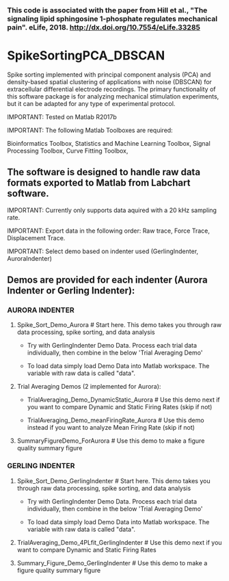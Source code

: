 


### This code is associated with the paper from Hill et al., "The signaling lipid sphingosine 1-phosphate regulates mechanical pain". eLife, 2018. http://dx.doi.org/10.7554/eLife.33285


# SpikeSortingPCA_DBSCAN
Spike sorting implemented with principal component analysis (PCA) and density-based spatial clustering of applications with noise (DBSCAN) for extracellular differential electrode recordings. The primary functionality of this software package is for analyzing mechanical stimulation experiments, but it can be adapted for any type of experimental protocol.

IMPORTANT: Tested on Matlab R2017b

IMPORTANT: The following Matlab Toolboxes are required:

Bioinformatics Toolbox, Statistics and Machine Learning Toolbox, Signal Processing Toolbox, Curve Fitting Toolbox,



## The software is designed to handle raw data formats exported to Matlab from Labchart software.

IMPORTANT: Currently only supports data aquired with a 20 kHz sampling rate.

IMPORTANT: Export data in the following order: Raw trace, Force Trace, Displacement Trace.

IMPORTANT: Select demo based on indenter used (GerlingIndenter, AuroraIndenter)


## Demos are provided for each indenter (Aurora Indenter or Gerling Indenter):

### AURORA INDENTER

1) Spike_Sort_Demo_Aurora # Start here. This demo takes you through raw data processing, spike sorting, and data analysis

    - Try with GerlingIndenter Demo Data. Process each trial data individually, then combine in the below 'Trial Averaging Demo'
        
    - To load data simply load Demo Data into Matlab workspace. The variable with raw data is called "data".

2) Trial Averaging Demos (2 implemented for Aurora):

    - TrialAveraging_Demo_DynamicStatic_Aurora # Use this demo next if you want to compare Dynamic and Static Firing Rates (skip if not)
    
    - TrialAveraging_Demo_meanFiringRate_Aurora # Use this demo instead if you want to analyze Mean Firing Rate (skip if not)

3) SummaryFigureDemo_ForAurora # Use this demo to make a figure quality summary figure

### GERLING INDENTER

1) Spike_Sort_Demo_GerlingIndenter # Start here. This demo takes you through raw data processing, spike sorting, and data analysis

    - Try with GerlingIndenter Demo Data. Process each trial data individually, then combine in the below 'Trial Averaging Demo'
        
    - To load data simply load Demo Data into Matlab workspace. The variable with raw data is called "data".

2) TrialAveraging_Demo_4PLfit_GerlingIndenter # Use this demo next if you want to compare Dynamic and Static Firing Rates

3) Summary_Figure_Demo_GerlingIndenter # Use this demo to make a figure quality summary figure
